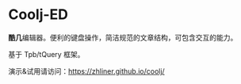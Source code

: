 # Coolj-ED

**酷几**编辑器。便利的键盘操作，简洁规范的文章结构，可包含交互的能力。

基于 Tpb/tQuery 框架。

演示&试用请访问：<https://zhliner.github.io/coolj/>
